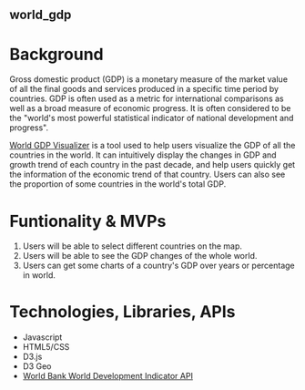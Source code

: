 ## world_gdp
# Background
Gross domestic product (GDP) is a monetary measure of the market value of all the final goods and services produced in a specific time period by countries. GDP is often used as a metric for international comparisons as well as a broad measure of economic progress. It is often considered to be the "world's most powerful statistical indicator of national development and progress".

[World GDP Visualizer](https://shuyangn.github.io/world_gdp_visualization/) is a tool used to help users visualize the GDP of all the countries in the world. It can intuitively display the changes in GDP and growth trend of each country in the past decade, and help users quickly get the information of the economic trend of that country. Users can also see the proportion of some countries in the world's total GDP.

# Funtionality & MVPs
1. Users will be able to select different countries on the map.
2. Users will be able to see the GDP changes of the whole world.
3. Users can get some charts of a country's GDP over years or percentage in world.


# Technologies, Libraries, APIs

* Javascript
* HTML5/CSS
* D3.js
* D3 Geo
* [World Bank World Development Indicator API](https://api.worldbank.org/v2/country/chn/indicator/)
